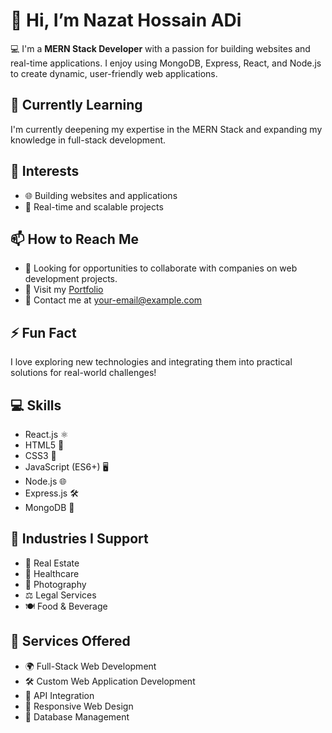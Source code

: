 

<body>

  <h1>👋 Hi, I’m Nazat Hossain ADi</h1>
  <p>💻 I'm a <strong>MERN Stack Developer</strong> with a passion for building websites and real-time applications. I enjoy using MongoDB, Express, React, and Node.js to create dynamic, user-friendly web applications.</p>

  <div class="section">
    <h2>🌱 Currently Learning</h2>
    <p>I'm currently deepening my expertise in the MERN Stack and expanding my knowledge in full-stack development.</p>
  </div>

  <div class="section">
    <h2>👀 Interests</h2>
    <ul>
      <li>🌐 Building websites and applications</li>
      <li>🚀 Real-time and scalable projects</li>
    </ul>
  </div>

  <div class="section contact-info">
    <h2>📫 How to Reach Me</h2>
    <ul>
      <li>💼 Looking for opportunities to collaborate with companies on web development projects.</li>
      <li>🔗 Visit my <a href="https://your-portfolio-link.com">Portfolio</a></li>
      <li>📧 Contact me at <a href="mailto:your-email@example.com">your-email@example.com</a></li>
    </ul>
  </div>

  <div class="section">
    <h2>⚡ Fun Fact</h2>
    <p class="fun-fact">I love exploring new technologies and integrating them into practical solutions for real-world challenges!</p>
  </div>

  <div class="section">
    <h2>💻 Skills</h2>
    <ul class="skills-list">
      <li>React.js ⚛️</li>
      <li>HTML5 📝</li>
      <li>CSS3 🎨</li>
      <li>JavaScript (ES6+) 🖥️</li>
      <li>Node.js 🌐</li>
      <li>Express.js 🛠️</li>
      <li>MongoDB 💾</li>
    </ul>
  </div>

  <div class="section">
    <h2>💼 Industries I Support</h2>
    <ul class="industries-list">
      <li>🏢 Real Estate</li>
      <li>🏥 Healthcare</li>
      <li>📸 Photography</li>
      <li>⚖️ Legal Services</li>
      <li>🍽️ Food & Beverage</li>
    </ul>
  </div>

  <div class="section services-offered">
    <h2>🔧 Services Offered</h2>
    <ul>
      <li>🌍 Full-Stack Web Development</li>
      <li>🛠️ Custom Web Application Development</li>
      <li>🔗 API Integration</li>
      <li>📱 Responsive Web Design</li>
      <li>💾 Database Management</li>
    </ul>
  </div>

</body>
</html>
